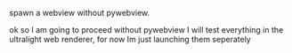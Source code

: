 spawn a webview without pywebview.

ok so I am going to proceed without pywebview I will test everything in the ultralight web renderer, for now Im just launching them seperately